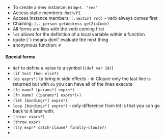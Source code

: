 * To create a new instance: `Widget. "red"`
* Access static members: `Math/PI`
* Access instance members: `(.nextInt rnd)` - verb always comes first
* Chaining: `(.. person getAddress getZipCode)`
* All forms are lists with the verb coming first
* `let` allows for the definition of a local variable within a function
* quote (`'`) means dont' evaluate the next thing
* anonymous function: `#`

#### Special forms
* `def` to define a value to a symbol (`(def var 10)`)
* `(if test then else?)`
* `(do exprs*)` to bring in side effects  - in Clojure only the last line is returned but with `do` you can have all of the lines execute
* `(fn name? [params*] exprs*)`
* `(fn name? ([params*] exprs*)+)`
* `(let [bindings*] exprs*)`
* `loop [bindings*] exprs*)` - only difference from let is that you can go back to it later with:
* `(recur exprs*)`
* `(throw expr)`
* `(try expr* catch-clause* finally-clause?)`
* 
